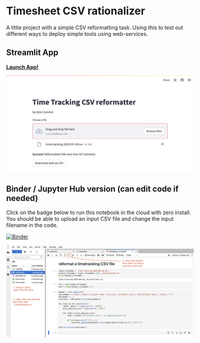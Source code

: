 
# Timesheet CSV rationalizer

A little project with a simple CSV reformatting task. Using this to test out different ways to deploy simple tools using web-services.

## Streamlit App

[**Launch App!**](https://timesheet-csv-rationalizer.streamlit.app/)

![](streamlit-screenshot.jpg)

## Binder / Jupyter Hub version (can edit code if needed)
Click on the badge below to run this notebook in the cloud with zero install. You should be able to upload an input CSV file and change the input filename in the code.

[![Binder](https://mybinder.org/badge_logo.svg)](https://mybinder.org/v2/gh/cranmer/timesheet-csv-rationalizer/HEAD?labpath=rationalize_csv.ipynb)

![](instructions.jpg)